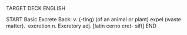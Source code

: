 TARGET DECK
ENGLISH

START
Basic
Excrete
Back: v. (-ting) (of an animal or plant) expel (waste matter).  excretion n. Excretory adj. [latin cerno cret- sift]
END
